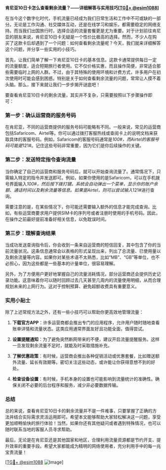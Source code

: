**肯尼亚10日卡怎么查看剩余流量？——详细解答与实用技巧[[TG💪+ @esim1088](https://t.me/s/esim1088)]**

在当今这个数字化时代，手机流量已经成为我们日常生活和工作中不可或缺的一部分。无论是工作沟通、社交媒体互动，还是在线学习和娱乐，都需要稳定的网络支持。而当我们出国旅行时，选择合适的流量套餐更是尤为重要。对于计划前往肯尼亚的朋友来说，肯尼亚10日卡无疑是一个性价比极高的选择。然而，不少人在购买了这款卡后却遇到了一个问题：如何查看剩余流量呢？今天，我们就来详细解答这个问题，并分享一些实用的小技巧。

首先，让我们简单了解一下肯尼亚10日卡的基本信息。这款卡通常提供每日一定的流量额度，适合短期旅行者使用。它不仅价格实惠，而且操作简便，非常适合那些需要临时上网的人群。不过，由于其特殊的使用环境和计费方式，许多用户在初次使用时可能会感到困惑。特别是关于如何查看剩余流量的问题，常常让人摸不着头脑。那么，接下来就让我们一步步揭开谜底吧！

要查看肯尼亚10日卡的剩余流量，其实并不复杂，只需要按照以下步骤操作即可：

### 第一步：确认运营商的服务号码

在肯尼亚，不同的运营商提供的服务号码可能略有不同。一般来说，常见的运营商包括Safaricom、Airtel等。你可以通过拨打客服热线或查阅卡上的说明文档来获取具体的客服号码。例如，Safaricom的客服号码通常是*100#，而Airtel的客服号码可能是*121#。记住这些号码非常重要，因为它们是你后续操作的关键。

### 第二步：发送特定指令查询流量

当你确定了自己的运营商和服务号码后，就可以开始查询流量了。通常情况下，只需输入特定的指令并发送即可。例如，如果你使用的是Safaricom，可以在手机拨号界面输入*100#，然后按下拨打键。系统会自动弹出一个菜单，显示你的账户余额、通话时间以及剩余流量等信息。如果是Airtel，则可以尝试输入*121#进行查询。

需要注意的是，在某些情况下，你可能还需要输入额外的信息才能完成查询。比如，有些运营商要求用户提供SIM卡的序列号或者注册时使用的手机号码。因此，在操作之前最好提前准备好相关信息，以免耽误时间。

### 第三步：理解查询结果

当成功发送查询指令后，你会收到一条来自运营商的短信回复，其中包含了你的当前流量状况。这条信息通常会以表格的形式呈现出来，列出了总流量、已使用量以及剩余流量等内容。如果你对某些术语不太熟悉，比如“MB”、“GB”等单位，也不必担心，因为这些都是一些基本的计量单位，很容易理解。

另外，为了方便用户更好地掌握自己的流量消耗情况，部分运营商还会提供历史记录功能。这意味着你可以随时回顾过去几天甚至几周内的流量使用明细，从而合理规划未来的上网行为。这对于控制预算、避免超额收费具有重要意义。

### 实用小贴士

除了上述常规方法之外，还有一些小技巧可以帮助你更高效地管理流量：

1. **下载官方APP**：许多运营商都会推出专门的应用程序，允许用户随时随地查看账单详情和流量状态。这类应用通常界面友好且功能全面，值得尝试。
   
2. **设置提醒通知**：为了避免突然断网带来的不便，建议开启流量提醒服务。这样一旦发现剩余流量不足时，就能及时采取措施补充。

3. **了解优惠政策**：有时候，运营商会推出各种促销活动或优惠套餐，比如赠送额外流量、延长有效期等。密切关注这些动态，或许能让你获得意想不到的好处。

4. **检查设备设置**：有时候，手机本身的设置也可能影响到流量统计的准确性。确保关闭不必要的后台程序和服务，减少非必要数据传输。

### 总结

总的来说，查看肯尼亚10日卡的剩余流量并不是一件难事，只要掌握了正确的方法并结合实际需求灵活运用即可。希望本文能够帮助大家轻松解决这一问题，享受更加顺畅愉快的旅行体验！当然，如果你还有其他疑问或者遇到特殊情况，也可以随时联系当地的客服人员寻求帮助。

最后，无论是在肯尼亚还是其他国家和地区，合理利用流量资源都是节约开支、提升效率的重要手段。希望大家都能成为精明的网络使用者，充分利用手中的每一兆宝贵流量！

[[TG💪+ @esim1088](https://t.me/s/esim1088) ![Image](https://i.postimg.cc/4NQfJmqS/Snipaste-2025-05-13-00-14-12.png)]